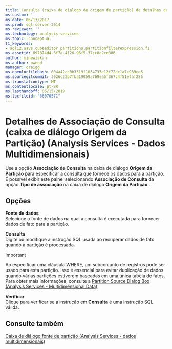 ```yaml
---
title: Consulta (caixa de diálogo de origem de partição) de detalhes de associação (Analysis Services - dados multidimensionais) | Microsoft Docs
ms.custom: ''
ms.date: 06/13/2017
ms.prod: sql-server-2014
ms.reviewer: ''
ms.technology: analysis-services
ms.topic: conceptual
f1_keywords:
- sql12.asvs.cubeeditor.partitions.partitionfilterexpression.f1
ms.assetid: 697874d4-3f7a-4126-96f5-37cc8e2ee306
author: minewiskan
ms.author: owend
manager: craigg
ms.openlocfilehash: 604a42cc0b3519f1034733e12f72dc1a7c969ce6
ms.sourcegitcommit: 3026c22b7fba19059a769ea5f367c4f51efaf286
ms.translationtype: MT
ms.contentlocale: pt-BR
ms.lasthandoff: 06/15/2019
ms.locfileid: "66070571"
---
```

# <a name="query-binding-detail-partition-source-dialog-box-analysis-services---multidimensional-data"></a>Detalhes de Associação de Consulta (caixa de diálogo Origem da Partição) (Analysis Services - Dados Multidimensionais)
  Use a opção **Associação de Consulta** na caixa de diálogo **Origem da Partição** para especificar a consulta que fornece os dados para a partição. É possível exibir este painel selecionando **Associação de Consulta** da opção **Tipo de associação** na caixa de diálogo **Origem da Partição** .  
  
## <a name="options"></a>Opções  
 **Fonte de dados**  
 Selecione a fonte de dados na qual a consulta é executada para fornecer dados de fato para a partição.  
  
 **Consulta**  
 Digite ou modifique a instrução SQL usada ao recuperar dados de fato quando a partição é processada.  
  
> [!IMPORTANT]  
>  Ao especificar uma cláusula WHERE, um subconjunto de registros pode ser usado para esta partição. Isso é essencial para evitar duplicação de dados quando várias partições estiverem baseadas em uma única tabela de fatos. Para obter mais informações, consulte a [Partition Source Dialog Box &#40;Analysis Services - Multidimensional Data&#41;](partition-source-dialog-box-analysis-services-multidimensional-data.md).  
  
 **Verificar**  
 Clique para verificar se a instrução em **Consulta** é uma instrução SQL válida.  
  
## <a name="see-also"></a>Consulte também  
 [Caixa de diálogo fonte de partição &#40;Analysis Services - dados multidimensionais&#41;](partition-source-dialog-box-analysis-services-multidimensional-data.md)  
  
  

